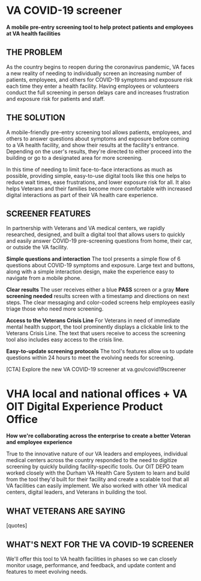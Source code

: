 
# VA COVID-19 screener
**A mobile pre-entry screening tool to help protect patients and employees at VA health facilities**

## THE PROBLEM

As the country begins to reopen during the coronavirus pandemic, VA faces a new reality of needing to individually screen an increasing number of patients, employees, and others for COVID-19 symptoms and exposure risk each time they enter a health facility. Having employees or volunteers conduct the full screening in person delays care and increases frustration and exposure risk for patients and staff.

## THE SOLUTION

A mobile-friendly pre-entry screening tool allows patients, employees, and others to answer questions about symptoms and exposure before coming to a VA health facility, and show their results at the facility's entrance. Depending on the user's results, they're directed to either proceed into the building or go to a designated area for more screening.

In this time of needing to limit face-to-face interactions as much as possible, providing simple, easy-to-use digital tools like this one helps to reduce wait times, ease frustrations, and lower exposure risk for all. It also helps Veterans and their families become more comfortable with increased digital interactions as part of their VA health care experience.

## SCREENER FEATURES

In partnership with Veterans and VA medical centers, we rapidly researched, designed, and built a digital tool that allows users to quickly and easily answer COVID-19 pre-screening questions from home, their car, or outside the VA facility.

**Simple questions and interaction**
The tool presents a simple flow of 6 questions about COVID-19 symptoms and exposure. Large text and buttons, along with a simple interaction design, make the experience easy to navigate from a mobile phone.

**Clear results**
The user receives either a blue **PASS** screen or a gray **More screening needed** results screen with a timestamp and directions on next steps. The clear messaging and color-coded screens help employees easily triage those who need more screening.

**Access to the Veterans Crisis Line**
For Veterans in need of immediate mental health support, the tool prominently displays a clickable link to the Veterans Crisis Line. The text that users receive to access the screening tool also includes easy access to the crisis line.

**Easy-to-update screening protocols**
The tool's features allow us to update questions within 24 hours to meet the evolving needs for screening.

[CTA]
Explore the new VA COVID-19 screener at va.gov/covid19screener

# VHA local and national offices + VA OIT Digital Experience Product Office
**How we're collaborating across the enterprise to create a better Veteran and employee experience**

True to the innovative nature of our VA leaders and employees, individual medical centers across the country responded to the need to digitize screening by quickly building facility-specific tools. Our OIT DEPO team worked closely with the Durham VA Health Care System to learn and build from the tool they'd built for their facility and create a scalable tool that all VA facilities can easily implement. We also worked with other VA medical centers, digital leaders, and Veterans in building the tool.  

## WHAT VETERANS ARE SAYING

[quotes]

## WHAT'S NEXT FOR THE VA COVID-19 SCREENER

We'll offer this tool to VA health facilities in phases so we can closely monitor usage, performance, and feedback, and update content and features to meet evolving needs.
